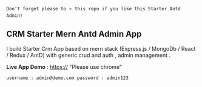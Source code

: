 ```
Don't forget please to ⭐ this repo if you like this Starter Antd Admin!
```


## CRM Starter Mern Antd Admin App

I build Starter Crm App based on mern stack (Express.js / MongoDb / React / Redux / AntD) with generic crud and auth , admin management .

**Live App Demo** : [https://](https://mern-redux-crud-app.vercel.app) "Please use chrome"

`username : admin@demo.com password : admin123`
